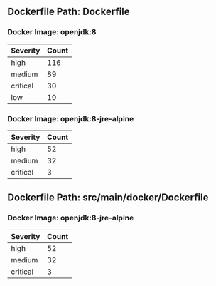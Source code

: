 ## Dockerfile Path: Dockerfile

### Docker Image: openjdk:8
| Severity | Count |
|----------|-------|
| high | 116 |
| medium | 89 |
| critical | 30 |
| low | 10 |

### Docker Image: openjdk:8-jre-alpine
| Severity | Count |
|----------|-------|
| high | 52 |
| medium | 32 |
| critical | 3 |


## Dockerfile Path: src/main/docker/Dockerfile

### Docker Image: openjdk:8-jre-alpine
| Severity | Count |
|----------|-------|
| high | 52 |
| medium | 32 |
| critical | 3 |